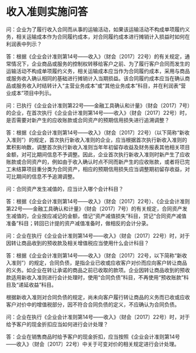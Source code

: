 # 收入准则实施问答

问：企业为了履行收入合同而从事的运输活动，如果该运输活动不构成单项履约义务，相关运输成本作为合同履约成本，对合同履约成本进行摊销计入损益时如何在利润表中列示？

答：根据《企业会计准则第14号——收入》（财会〔2017〕22号）的有关规定，通常情况下，企业商品或服务的控制权转移给客户之前、为了履行客户合同而发生的运输活动不构成单项履约义务，相关运输成本应当作为合同履约成本，采用与商品或服务收入确认相同的基础进行摊销计入当期损益。该合同履约成本应当在确认商品或服务收入时结转计入“主营业务成本”或“其他业务成本”科目，并在利润表“营业成本”项目中列示。

问：已执行《企业会计准则第22号——金融工具确认和计量》（财会〔2017〕7号）的企业，在首次执行《企业会计准则第14号——收入》（财会〔2017〕22号）时，是否需要对新产生的应收账款或合同资产的预期信用损失进行追溯调整？

答：根据《企业会计准则第14号——收入》（财会〔2017〕22号）（以下简称“新收入准则”）的规定，首次执行新收入准则的企业，应当根据首次执行新收入准则的累积影响数，调整首次执行新收入准则当年年初留存收益及财务报表其他相关项目金额，对可比期间信息不予调整。因此，企业首次执行新收入准则时新产生了应收账款或合同资产的，例如由于收入确认时点不同而新产生的应收账款，或者将已完工未结算项目重分类为合同资产，相应的预期信用损失应当调整期初留存收益，对可比期间的信息不予追溯调整。

问：合同资产发生减值的，应当计入哪个会计科目？

答：根据《企业会计准则第14号——收入》（财会〔2017〕22号）、《企业会计准则第22号——金融工具确认和计量》（财会〔2017〕7号）的有关规定，合同资产发生减值的，企业按应减记的金额，借记“资产减值损失”科目，贷记“合同资产减值准备”科目；转回已计提的资产减值准备时，做相反的会计分录。

问：企业在执行《企业会计准则第14号——收入》（财会〔2017〕22号）时，对于因转让商品收到的预收款及相关增值税应当使用什么会计科目？

答：根据《企业会计准则第14号——收入》（财会〔2017〕22号，以下简称“新收入准则”）的规定，合同负债，是指企业已收或应收客户对价而应向客户转让商品的义务。如企业在转让承诺的商品之前已收取的款项。企业因转让商品收到的预收款适用新收入准则进行会计处理时，使用“合同负债”科目，不再使用“预收账款”科目及“递延收益”科目。

根据新收入准则对合同负债的规定，尚未向客户履行转让商品的义务而已收或应收客户对价中的增值税部分，因不符合合同负债的定义，不应确认为合同负债。

问：企业在执行《企业会计准则第14号——收入》（财会〔2017〕22号）时，对于给予客户的现金折扣应当如何进行会计处理？

答：企业在销售商品时给予客户的现金折扣，应当按照《企业会计准则第14号——收入》（财会〔2017〕22号）中关于可变对价的相关规定进行会计处理。